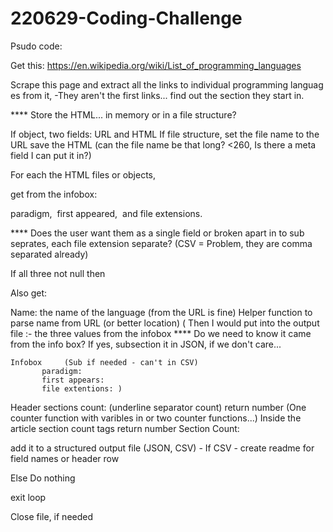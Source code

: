 # 220629-Coding-Challenge

Psudo code:

Get this:
https://en.wikipedia.org/wiki/List_of_programming_languages

Scrape this page and extract all the links to individual programming languages from it,
-They aren't the first links... find out the section they start in. 

**** Store the HTML... in memory or in a file structure?

If object, two fields: URL and HTML
If file structure, set the file name to the URL save the HTML (can the file name be that long?  <260, Is there a meta field I can put it in?)

For each the HTML files or objects,

get from the infobox:

 paradigm,
 first appeared,
 and file extensions.
 
 **** Does the user want them as a single field or broken apart in to sub seprates, each file extension separate? (CSV = Problem, they are comma separated already)
 
If all three not null then

Also get:

Name: the name of the language (from the URL is fine) 
   Helper function to parse name from URL (or better location)
( Then I would put into the output file :- the three values from the infobox
**** Do we need to know it came from the info box? If yes, subsection it in JSON, if we don't care... 
    
    Infobox     (Sub if needed - can't in CSV) 
	       paradigm:
	       first appears:
	       file extentions:	)
	     
Header sections count: (underline separator count) return number (One counter function with varibles in or two counter functions...)
Inside the article section count <url> tags return number Section Count: 

add it to a structured output file (JSON, CSV) - If CSV - create readme for field names or header row

Else
Do nothing

exit loop

Close file, if needed

